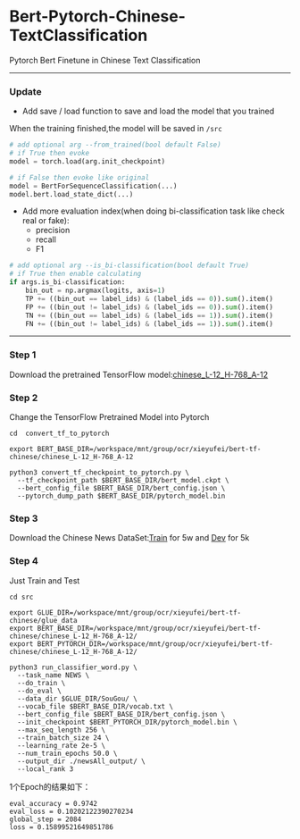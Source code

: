 # Bert-Pytorch-Chinese-TextClassification
Pytorch Bert Finetune in Chinese Text Classification

---

### Update

* Add save / load function to save and load the model that you trained

When the training finished,the model will be saved in `/src`

```python
# add optional arg --from_trained(bool default False)
# if True then evoke 
model = torch.load(arg.init_checkpoint)

# if False then evoke like original
model = BertForSequenceClassification(...)
model.bert.load_state_dict(...)
```

* Add more evaluation index(when doing bi-classification task like check real or fake):
  * precision
  * recall
  * F1

```python
# add optional arg --is_bi-classification(bool default True)
# if True then enable calculating
if args.is_bi-classification:
    bin_out = np.argmax(logits, axis=1)
    TP += ((bin_out == label_ids) & (label_ids == 0)).sum().item()
    FP += ((bin_out != label_ids) & (label_ids == 0)).sum().item()
    TN += ((bin_out == label_ids) & (label_ids == 1)).sum().item()
    FN += ((bin_out != label_ids) & (label_ids == 1)).sum().item()
```

---

### Step 1

Download the pretrained TensorFlow model:[chinese_L-12_H-768_A-12](https://storage.googleapis.com/bert_models/2018_11_03/chinese_L-12_H-768_A-12.zip)

### Step 2

Change the TensorFlow Pretrained Model into Pytorch

```shell
cd  convert_tf_to_pytorch
```

```shell
export BERT_BASE_DIR=/workspace/mnt/group/ocr/xieyufei/bert-tf-chinese/chinese_L-12_H-768_A-12

python3 convert_tf_checkpoint_to_pytorch.py \
  --tf_checkpoint_path $BERT_BASE_DIR/bert_model.ckpt \
  --bert_config_file $BERT_BASE_DIR/bert_config.json \
  --pytorch_dump_path $BERT_BASE_DIR/pytorch_model.bin
```

### Step 3

Download the Chinese News DataSet:[Train](https://pan.baidu.com/s/15rkzx-YRbP5XRNeapzYWLw) for 5w and [Dev](https://pan.baidu.com/s/1HuYTacgAQFqGAJ8FYXNqOw) for 5k

### Step 4

Just Train and Test

```shell
cd src
```

```shell
export GLUE_DIR=/workspace/mnt/group/ocr/xieyufei/bert-tf-chinese/glue_data
export BERT_BASE_DIR=/workspace/mnt/group/ocr/xieyufei/bert-tf-chinese/chinese_L-12_H-768_A-12/
export BERT_PYTORCH_DIR=/workspace/mnt/group/ocr/xieyufei/bert-tf-chinese/chinese_L-12_H-768_A-12/

python3 run_classifier_word.py \
  --task_name NEWS \
  --do_train \
  --do_eval \
  --data_dir $GLUE_DIR/SouGou/ \
  --vocab_file $BERT_BASE_DIR/vocab.txt \
  --bert_config_file $BERT_BASE_DIR/bert_config.json \
  --init_checkpoint $BERT_PYTORCH_DIR/pytorch_model.bin \
  --max_seq_length 256 \
  --train_batch_size 24 \
  --learning_rate 2e-5 \
  --num_train_epochs 50.0 \
  --output_dir ./newsAll_output/ \
  --local_rank 3
```

1个Epoch的结果如下：

```
eval_accuracy = 0.9742
eval_loss = 0.10202122390270234
global_step = 2084
loss = 0.15899521649851786
```



